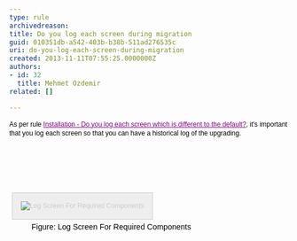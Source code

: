 ```yaml
---
type: rule
archivedreason: 
title: Do you log each screen during migration
guid: 010351db-a542-403b-b38b-511ad276535c
uri: do-you-log-each-screen-during-migration
created: 2013-11-11T07:55:25.0000000Z
authors:
- id: 32
  title: Mehmet Ozdemir
related: []

---
```



<p><span style="color&#58;#000000;font-family&#58;verdana, sans-serif;font-size&#58;12px;line-height&#58;16.796875px;">As per rule&#160;</span><a href="http&#58;//www.ssw.com.au/ssw/Standards/Rules/RulestoBetterMicrosoftCRM.aspx#ScreenShot" style="font-family&#58;verdana, sans-serif;font-size&#58;12px;color&#58;purple;line-height&#58;16.796875px;">Installation - Do you log each screen which is different to the default?</a><span style="color&#58;#000000;font-family&#58;verdana, sans-serif;font-size&#58;12px;line-height&#58;16.796875px;">, it's important that you log each screen so that you can have a historical log of the upgrading.</span></p>
<br><excerpt class='endintro'></excerpt><br>
<p>​</p><dt style="font-family&#58;verdana, sans-serif;font-size&#58;12px;line-height&#58;17px;border&#58;none;color&#58;#000000;"><img src="http&#58;//www.ssw.com.au/ssw/Standards/Rules/Images/CRM_LogScreenForRequiredComponent.gif" alt="Log Screen For Required Components" style="padding&#58;15px;margin&#58;5px;font-size&#58;1em;border&#58;1px solid #cccccc;color&#58;#cccccc;background-color&#58;#eeeeee;" /></dt><dd style="font-family&#58;verdana, sans-serif;line-height&#58;17px;border&#58;none;color&#58;#000000;">Figure&#58; Log Screen For Required Components</dd>


